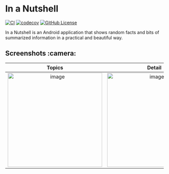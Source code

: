 # In a Nutshell

[![CI](https://github.com/Narsuf/Nutshell/actions/workflows/android.yml/badge.svg)](https://github.com/Narsuf/Nutshell/actions/workflows/android.yml)
[![codecov](https://codecov.io/gh/Narsuf/Nutshell/branch/main/graph/badge.svg)](https://codecov.io/gh/Narsuf/Nutshell)
[![GitHub License](https://img.shields.io/badge/license-Apache%20License%202.0-blue.svg?style=flat)](http://www.apache.org/licenses/LICENSE-2.0)

In a Nutshell is an Android application that shows random facts and bits of summarized information in a practical and beautiful way.

<h2 id="screenshots">Screenshots :camera:</h2>

| Topics | Detail |
|:-:|:-:|
| <img width="300" alt ="image" src="[https://github.com/user-attachments/assets/1eb111a2-2b1d-4bdd-8bf1-783abb49b6f0](https://github.com/user-attachments/assets/65d27b0a-f7d0-4137-a47b-23ee404cb1ec)"> | <img width="300" alt ="image" src="https://github.com/user-attachments/assets/6b3520e2-21f1-402f-b5d1-25b9fb3976df">
